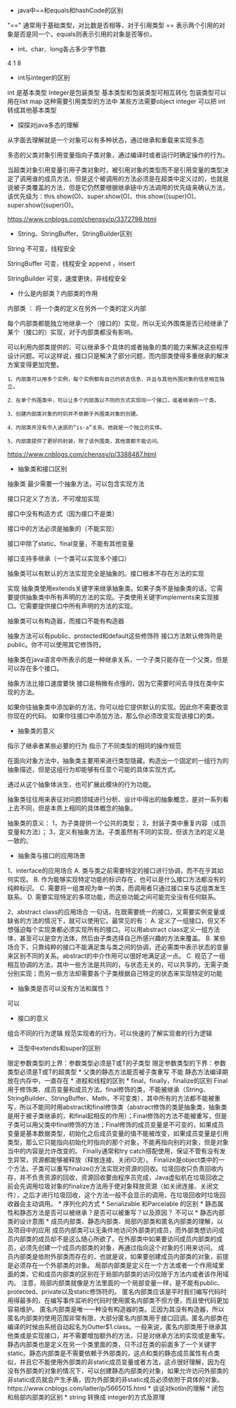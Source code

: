 * java中==和equals和hashCode的区别

"==" 通常用于基础类型，对比数是否相等，对于引用类型 == 表示两个引用的对象是否是同一个，equals则表示引用的对象是否等价。

* int、char、long各占多少字节数

4 1 8

* int与integer的区别

int 是基本类型 Integer是包装类型 基本类型和包装类型可相互转化
包装类型可以用在list map 这种需要引用类型的方法中
某些方法需要object
integer 可以把 int 转成其他基本类型

* 探探对java多态的理解

从字面去理解就是一个对象可以有多种状态，通过继承和重载来实现多态

多态的父类对象引用变量指向子类对象，通过编译时或者运行时确定操作的行为。

当超类对象引用变量引用子类对象时，被引用对象的类型而不是引用变量的类型决定了调用谁的成员方法，但是这个被调用的方法必须是在超类中定义过的，也就是说被子类覆盖的方法，但是它仍然要根据继承链中方法调用的优先级来确认方法，该优先级为：this.show(O)、super.show(O)、this.show((super)O)、super.show((super)O)。

https://www.cnblogs.com/chenssy/p/3372798.html


* String、StringBuffer、StringBuilder区别

String 不可变，线程安全

StringBuffer 可变，线程安全 append ，insert

StringBuilder 可变，速度更快，非线程安全



* 什么是内部类？内部类的作用

内部类 ： 将一个类的定义在另外一个类的定义内部

每个内部类都能独立地继承一个（接口的）实现，所以无论外围类是否已经继承了某个（接口的）实现，对于内部类都没有影响。

可以利用内部类提供的、可以继承多个具体的或者抽象的类的能力来解决这些程序设计问题。可以这样说，接口只是解决了部分问题，而内部类使得多重继承的解决方案变得更加完整。

	1、内部类可以用多个实例，每个实例都有自己的状态信息，并且与其他外围对象的信息相互独立。

    2、在单个外围类中，可以让多个内部类以不同的方式实现同一个接口，或者继承同一个类。

    3、创建内部类对象的时刻并不依赖于外围类对象的创建。

    4、内部类并没有令人迷惑的“is-a”关系，他就是一个独立的实体。

    5、内部类提供了更好的封装，除了该外围类，其他类都不能访问。
    
https://www.cnblogs.com/chenssy/p/3388487.html

* 抽象类和接口区别

抽象类 最少需要一个抽象方法，可以包含实现方法

接口只定义了方法，不可增加实现

接口中没有构造方式（因为接口不是类）

接口中的方法必须是抽象的（不能实现）

接口中除了static、final变量，不能有其他变量

接口支持多继承（一个类可以实现多个接口）


抽象类可以有默认的方法实现完全是抽象的。接口根本不存在方法的实现

实现 抽象类使用extends关键字来继承抽象类。如果子类不是抽象类的话，它需要提供抽象类中所有声明的方法的实现。子类使用关键字implements来实现接口。它需要提供接口中所有声明的方法的实现。

抽象类可以有构造器，而接口不能有构造器


抽象方法可以有public、protected和default这些修饰符 
接口方法默认修饰符是public。你不可以使用其它修饰符。

抽象类在java语言中所表示的是一种继承关系，一个子类只能存在一个父类，但是可以存在多个接口。

抽象方法比接口速度要快
接口是稍微有点慢的，因为它需要时间去寻找在类中实现的方法。


如果你往抽象类中添加新的方法，你可以给它提供默认的实现。因此你不需要改变你现在的代码。 如果你往接口中添加方法，那么你必须改变实现该接口的类。

* 抽象类的意义

指示了继承者某些必要的行为
指示了不同类型的相同的操作规范

在面向对象方法中，抽象类主要用来进行类型隐藏。构造出一个固定的一组行为的抽象描述，但是这组行为却能够有任意个可能的具体实现方式。

通过从这个抽象体派生，也可扩展此模块的行为功能。

抽象类往往用来表征对问题领域进行分析、设计中得出的抽象概念，是对一系列看上去不同，但是本质上相同的具体概念的抽象。

抽象类的意义：
1，为子类提供一个公共的类型；
2，封装子类中重复内容（成员变量和方法）；
3，定义有抽象方法，子类虽然有不同的实现，但该方法的定义是一致的。

* 抽象类与接口的应用场景

1、interface的应用场合
     A. 类与类之前需要特定的接口进行协调，而不在乎其如何实现。
     B. 作为能够实现特定功能的标识存在，也可以是什么接口方法都没有的纯粹标识。
     C. 需要将一组类视为单一的类，而调用者只通过接口来与这组类发生联系。
     D. 需要实现特定的多项功能，而这些功能之间可能完全没有任何联系。

2、abstract class的应用场合
      一句话，在既需要统一的接口，又需要实例变量或缺省的方法的情况下，就可以使用它。最常见的有：
      A. 定义了一组接口，但又不想强迫每个实现类都必须实现所有的接口。可以用abstract class定义一组方法体，甚至可以是空方法体，然后由子类选择自己所感兴趣的方法来覆盖。
      B. 某些场合下，只靠纯粹的接口不能满足类与类之间的协调，还必需类中表示状态的变量来区别不同的关系。abstract的中介作用可以很好地满足这一点。
      C. 规范了一组相互协调的方法，其中一些方法是共同的，与状态无关的，可以共享的，无需子类分别实现；而另一些方法却需要各个子类根据自己特定的状态来实现特定的功能



* 抽象类是否可以没有方法和属性？

可以

* 接口的意义

组合不同的行为逻辑
规范实现者的行为，可以快速的了解实现者的行为逻辑



* 泛型中extends和super的区别

<? extends T>限定参数类型的上界：参数类型必须是T或T的子类型

<? super T> 限定参数类型的下界：参数类型必须是T或T的超类型


* 父类的静态方法能否被子类重写

不能
静态方法编译期放在内存中，一直存在

* 进程和线程的区别


* final，finally，finalize的区别


Final用于修饰类、成员变量和成员方法。final修饰的类，不能被继承（String、StringBuilder、StringBuffer、Math，不可变类），其中所有的方法都不能被重写，所以不能同时用abstract和final修饰类（abstract修饰的类是抽象类，抽象类是用于被子类继承的，和final起相反的作用）；Final修饰的方法不能被重写，但是子类可以用父类中final修饰的方法；Final修饰的成员变量是不可变的，如果成员变量是基本数据类型，初始化之后成员变量的值不能被改变，如果成员变量是引用类型，那么它只能指向初始化时指向的那个对象，不能再指向别的对象，但是对象当中的内容是允许改变的。

Finally通常和try catch搭配使用，保证不管有没有发生异常，资源都能够被释放（释放连接、关闭IO流）。

Finalize是object类中的一个方法，子类可以重写finalize()方法实现对资源的回收。垃圾回收只负责回收内存，并不负责资源的回收，资源回收要由程序员完成，Java虚拟机在垃圾回收之前会先调用垃圾对象的finalize方法用于使对象释放资源（如关闭连接、关闭文件），之后才进行垃圾回收，这个方法一般不会显示的调用，在垃圾回收时垃圾回收器会主动调用。


* 序列化的方式


* Serializable 和Parcelable 的区别


* 静态属性和静态方法是否可以被继承？是否可以被重写？以及原因？


不可以

* 静态内部类的设计意图


* 成员内部类、静态内部类、局部内部类和匿名内部类的理解，以及项目中的应用

成员内部类可以无条件地访问外部类的成员，而外部类想访问成员内部类的成员却不是这么随心所欲了。在外部类中如果要访问成员内部类的成员，必须先创建一个成员内部类的对象，再通过指向这个对象的引用来访问。
成员内部类是依附外部类而存在的，也就是说，如果要创建成员内部类的对象，前提是必须存在一个外部类的对象。


局部内部类是定义在一个方法或者一个作用域里面的类，它和成员内部类的区别在于局部内部类的访问仅限于方法内或者该作用域内。
注意，局部内部类就像是方法里面的一个局部变量一样，是不能有public、protected、private以及static修饰符的。

匿名内部类应该是平时我们编写代码时用得最多的，在编写事件监听的代码时使用匿名内部类不但方便，而且使代码更加容易维护。
匿名内部类是唯一一种没有构造器的类。正因为其没有构造器，所以匿名内部类的使用范围非常有限，大部分匿名内部类用于接口回调。匿名内部类在编译的时候由系统自动起名为Outter$1.class。一般来说，匿名内部类用于继承其他类或是实现接口，并不需要增加额外的方法，只是对继承方法的实现或是重写。

静态内部类也是定义在另一个类里面的类，只不过在类的前面多了一个关键字static。静态内部类是不需要依赖于外部类的，这点和类的静态成员属性有点类似，并且它不能使用外部类的非static成员变量或者方法，这点很好理解，因为在没有外部类的对象的情况下，可以创建静态内部类的对象，如果允许访问外部类的非static成员就会产生矛盾，因为外部类的非static成员必须依附于具体的对象。

https://www.cnblogs.com/latter/p/5665015.html


* 谈谈对kotlin的理解


* 闭包和局部内部类的区别


* string 转换成 integer的方式及原理
